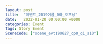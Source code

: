 ```yaml
---
layout: post
title:  "이벤트_2019여름_0화_오프닝"
date:   2022-01-20 00:00:00 +0000
categories: Event
Tags: Story Event
SceneCode: ["scene_evt190627_cp0_q1_s10"]
---
```

